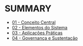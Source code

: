 # SUMMARY

- [01 - Conceito Central](01-conceito-central/README.md)
- [02 - Elementos do Sistema](02-elementos-do-sistema/README.md)
- [03 - Aplicações Práticas](03-aplicacoes/README.md)
- [04 - Governança e Sustentação](04-governanca/README.md)
